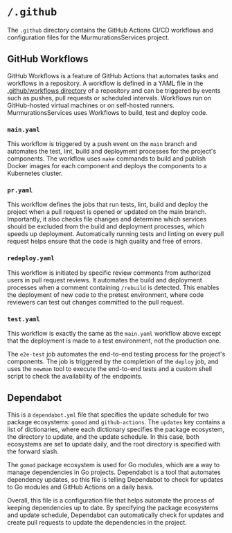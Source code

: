 # `/.github`

The `.github` directory contains the GitHub Actions CI/CD workflows and configuration files for the MurmurationsServices project.

## GitHub Workflows

GitHub Workflows is a feature of GitHub Actions that automates tasks and workflows in a repository. A workflow is defined in a YAML file in the [.github/workflows directory](/.github/workflows) of a repository and can be triggered by events such as pushes, pull requests or scheduled intervals. Workflows run on GitHub-hosted virtual machines or on self-hosted runners. MurmurationsServices uses Workflows to build, test and deploy code.

### `main.yaml`

This workflow is triggered by a push event on the `main` branch and automates the test, lint, build and deployment processes for the project's components. The workflow uses `make` commands to build and publish Docker images for each component and deploys the components to a Kubernetes cluster.

### `pr.yaml`

This workflow defines the jobs that run tests, lint, build and deploy the project when a pull request is opened or updated on the main branch. Importantly, it also checks file changes and determine which services should be excluded from the build and deployment processes, which speeds up deployment. Automatically running tests and linting on every pull request helps ensure that the code is high quality and free of errors.

### `redeploy.yaml`

This workflow is initiated by specific review comments from authorized users in pull request reviews. It automates the build and deployment processes when a comment containing `/rebuild` is detected. This enables the deployment of new code to the pretest environment, where code reviewers can test out changes committed to the pull request.

### `test.yaml`

This workflow is exactly the same as the `main.yaml` workflow above except that the deployment is made to a test environment, not the production one.

The `e2e-test` job automates the end-to-end testing process for the project's components. The job is triggered by the completion of the `deploy` job, and uses the `newman` tool to execute the end-to-end tests and a custom shell script to check the availability of the endpoints.

## Dependabot

This is a `dependabot.yml` file that specifies the update schedule for two package ecosystems: `gomod` and `github-actions`. The `updates` key contains a list of dictionaries, where each dictionary specifies the package ecosystem, the directory to update, and the update schedule. In this case, both ecosystems are set to update daily, and the root directory is specified with the forward slash.

The `gomod` package ecosystem is used for Go modules, which are a way to manage dependencies in Go projects. Dependabot is a tool that automates dependency updates, so this file is telling Dependabot to check for updates to Go modules and GitHub Actions on a daily basis.

Overall, this file is a configuration file that helps automate the process of keeping dependencies up to date. By specifying the package ecosystems and update schedule, Dependabot can automatically check for updates and create pull requests to update the dependencies in the project.
